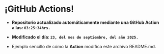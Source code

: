 # ¡GitHub Actions!
* **Repositorio actualizado automáticamente mediante una GitHub Action a las: `03:25:34hrs.`**
* **Modificado el día: `23, del mes de septiembre, del año 2025.`**

* Ejemplo sencillo de cómo la **Action** modifica este archivo README.md.
